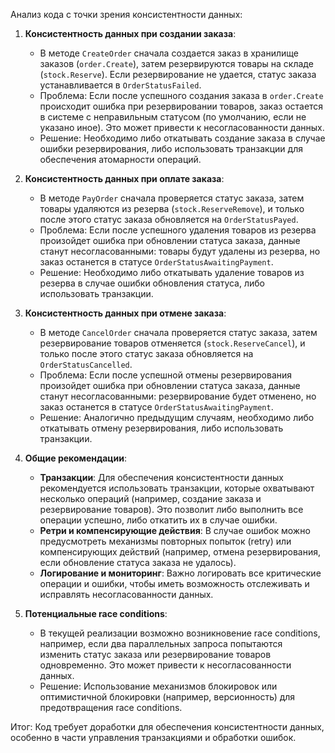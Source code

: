 Анализ кода с точки зрения консистентности данных:

1. **Консистентность данных при создании заказа**:
   - В методе `CreateOrder` сначала создается заказ в хранилище заказов (`order.Create`), затем резервируются товары на складе (`stock.Reserve`). Если резервирование не удается, статус заказа устанавливается в `OrderStatusFailed`.
   - Проблема: Если после успешного создания заказа в `order.Create` происходит ошибка при резервировании товаров, заказ остается в системе с неправильным статусом (по умолчанию, если не указано иное). Это может привести к несогласованности данных.
   - Решение: Необходимо либо откатывать создание заказа в случае ошибки резервирования, либо использовать транзакции для обеспечения атомарности операций.

2. **Консистентность данных при оплате заказа**:
   - В методе `PayOrder` сначала проверяется статус заказа, затем товары удаляются из резерва (`stock.ReserveRemove`), и только после этого статус заказа обновляется на `OrderStatusPayed`.
   - Проблема: Если после успешного удаления товаров из резерва произойдет ошибка при обновлении статуса заказа, данные станут несогласованными: товары будут удалены из резерва, но заказ останется в статусе `OrderStatusAwaitingPayment`.
   - Решение: Необходимо либо откатывать удаление товаров из резерва в случае ошибки обновления статуса, либо использовать транзакции.

3. **Консистентность данных при отмене заказа**:
   - В методе `CancelOrder` сначала проверяется статус заказа, затем резервирование товаров отменяется (`stock.ReserveCancel`), и только после этого статус заказа обновляется на `OrderStatusCancelled`.
   - Проблема: Если после успешной отмены резервирования произойдет ошибка при обновлении статуса заказа, данные станут несогласованными: резервирование будет отменено, но заказ останется в статусе `OrderStatusAwaitingPayment`.
   - Решение: Аналогично предыдущим случаям, необходимо либо откатывать отмену резервирования, либо использовать транзакции.

4. **Общие рекомендации**:
   - **Транзакции**: Для обеспечения консистентности данных рекомендуется использовать транзакции, которые охватывают несколько операций (например, создание заказа и резервирование товаров). Это позволит либо выполнить все операции успешно, либо откатить их в случае ошибки.
   - **Ретри и компенсирующие действия**: В случае ошибок можно предусмотреть механизмы повторных попыток (retry) или компенсирующих действий (например, отмена резервирования, если обновление статуса заказа не удалось).
   - **Логирование и мониторинг**: Важно логировать все критические операции и ошибки, чтобы иметь возможность отслеживать и исправлять несогласованности данных.

5. **Потенциальные race conditions**:
   - В текущей реализации возможно возникновение race conditions, например, если два параллельных запроса попытаются изменить статус заказа или резервирование товаров одновременно. Это может привести к несогласованности данных.
   - Решение: Использование механизмов блокировок или оптимистичной блокировки (например, версионность) для предотвращения race conditions.

Итог: Код требует доработки для обеспечения консистентности данных, особенно в части управления транзакциями и обработки ошибок.